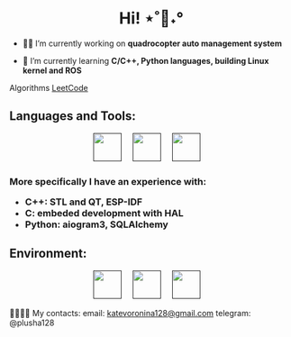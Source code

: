 <h1 align="center">Hi! ⋆˚🐾˖° </h1>


- 👨‍💻 I’m currently working on **quadrocopter auto management system**

- 🌱 I’m currently learning **C/C++, Python languages, building Linux kernel and ROS**

Algorithms <a href="https://leetcode.com/u/meowchine1/"> LeetCode </a>  

<h2 align="left">Languages and Tools:</h2>
<div align="center">
  <a href="" target="blank"> <img src="https://skillicons.dev/icons?i=c" height="50" alt="" /></a>
  <img width="12" />
  <a href="" target="blank"> <img src="https://skillicons.dev/icons?i=cpp" height="50" alt="" /></a>
  <img width="12" />
  <a href="" target="blank"><img src="https://skillicons.dev/icons?i=python" height="50" alt="" /></a>
  <img width="12" />
  </div>

<h3 align="left">More specifically I have an experience with:
  <ul>
  <li>C++: STL and QT, ESP-IDF</li>
  <li>C: embeded development with HAL </li>
  <li>Python: aiogram3, SQLAlchemy</li>
</ul>
</h3>
 
  
<h2>Environment:</h2>
<div align="center">
  <a href="" target="blank"><img src="https://skillicons.dev/icons?i=ubuntu" height="50" alt="" /></a>
  <img width="12" />
  <a href="" target="blank"><img src="https://skillicons.dev/icons?i=docker" height="50" alt="" /></a>
  <img width="12" />
  <a href="" target="blank"><img src="https://skillicons.dev/icons?i=ros" height="50" alt="" /></a>
  <img width="12" />
</div>  


🎀🫶🏻💌 My contacts: 
email: katevoronina128@gmail.com
telegram: @plusha128

 
<!--
**Meowchine1/Meowchine1** is a ✨ _special_ ✨ repository because its `README.md` (this file) appears on your GitHub profile.

Here are some ideas to get you started:

- 🔭 I’m currently working on ...
- 🌱 I’m currently learning ...
- 👯 I’m looking to collaborate on ...
- 🤔 I’m looking for help with ...
- 💬 Ask me about ...
- 📫 How to reach me: ...
- 😄 Pronouns: ...
- ⚡ Fun fact: ...
-->
